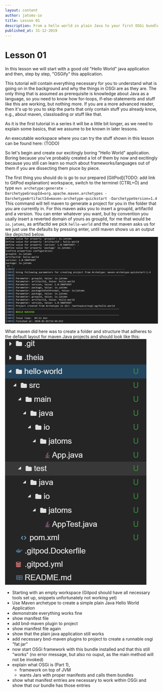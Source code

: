 ```yaml
---
layout: content
author: jatoms-io
title: Lesson 01
description: From a hello world in plain Java to your first OSGi bundle
published_at: 31-12-2019
---
```

# Lesson 01
In this lesson we will start with a good old "Hello World" java application and then, step by step, "OSGify" this application.

This tutorial will contain everything necessary for you to understand what is going on in the background and why the things in OSGi are as they are. 
The only thing that is assumed as prerequisite is knowledge about Java as a language, so you need to know how for-loops, if-else-statements and stuff like this are working, but nothing more.
If you are a more advanced reader, then it's up to you to skip the parts that only contain stuff you already know, e.g., about maven, classloading or stuff like that.

As it is the first tutorial in a series it will be a little bit longer, as we need to explain some basics, that we assume to be known in later lessons.

An executable workspace where you can try the stuff shown in this lesson can be found here: (TODO)

So let's begin and create our excitingly boring "Hello World" application.
Boring because you've probably created a lot of them by now and excitingly because you still can learn so much about frameworks/languages out of them if you are dissecting them piuce by piece.

The first thing you should do is go to our prepared [GitPod](TODO: add link to GitPod explanation) workspace, switch to the terminel (CTRL+Ö) and type `mvn archetype:generate -DarchetypeGroupId=org.apache.maven.archetypes -DarchetypeArtifactId=maven-archetype-quickstart -DarchetypeVersion=1.4`
This command will tell maven to generate a project for you in the folder that you are currently in. 
For this maven asks you to insert a groupId, artifactId and a version. 
You can enter whatever you want, but by convention you usally insert a reverted domain of yours as groupId, for me that would be `io.jatoms`, as artifactId we pick `hello-world` and the rest maven asks us for we just use the defaults by pressing enter, until maven shows us an output like depicted below.
![maven command line](images/lesson_01/maven_command_line.png)

What maven did here was to create a folder and structure that adheres to the default layout for maven Java projects and should look like this: 
![project outline](images/lesson_01/project_outline.png)

* Starting with an empty workspace (Gitpod should have all necessary tools set up, snippets unfortunately not working yet)
* Use Maven archetype to create a simple plain Java Hello World Application
* demonstrate everything works fine
* show manifest file
* add bnd-maven plugin to project 
* show manifest file again
* show that the plain java application still works 
* add necessary bnd-maven plugins to project to create a runnable osgi "fat jar"
* now start OSGi framework with this bundle installed and that this still "works" (no error message, but also no ouput, as the main method will not be invoked)
* explain what OSGi is (Part 1), 
    * framework on top of JVM
    * wants Jars with proper manifests and calls them bundles 
* show what manifest entries are necessary to work within OSGi and show that our bundle has those entries 
